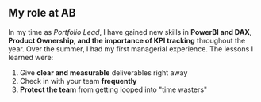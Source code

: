 ## My role at AB
In my time as *Portfolio Lead*, I have gained new skills in **PowerBI and DAX, Product Ownership, and the importance of KPI tracking** throughout the year. Over the summer, I had my first managerial experience. The lessons I learned were:

1. Give **clear and measurable** deliverables right away
2. Check in with your team **frequently**
3. **Protect the team** from getting looped into "time wasters"
